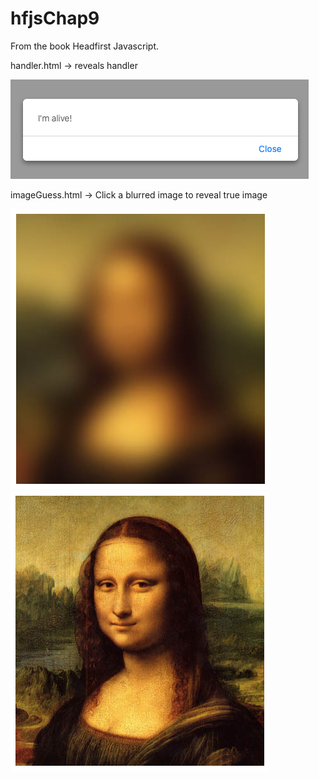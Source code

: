 # hfjsChap9

From the book Headfirst Javascript.

handler.html -> reveals handler

![handler image](handler.png)

imageGuess.html -> Click a blurred image to reveal true image

![blur image](blur.png)
![blur image 2](blur2.png)